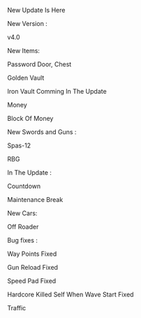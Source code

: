 New Update Is Here

New Version :

v4.0

New Items:

Password Door, Chest

Golden Vault

Iron Vault Comming In The Update

Money

Block Of Money

New Swords and Guns :

Spas-12

RBG

In The Update :

Countdown

Maintenance Break

New Cars:

Off Roader

Bug fixes : 

Way Points Fixed

Gun Reload Fixed

Speed Pad Fixed

Hardcore Killed Self When Wave Start Fixed

Traffic 
